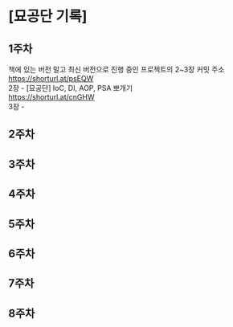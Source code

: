 # [묘공단 기록]
## 1주차
책에 있는 버전 말고 최신 버전으로 진행 중인 프로젝트의 2~3장 커밋 주소<br>
https://shorturl.at/psEQW<br>
2장 - [묘공단] IoC, DI, AOP, PSA 뽀개기<br>
https://shorturl.at/cnGHW<br>
3장 - <br>
## 2주차
## 3주차
## 4주차
## 5주차
## 6주차
## 7주차
## 8주차
